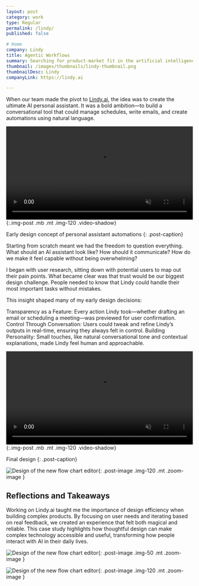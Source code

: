 ```yaml
---
layout: post
category: work
type: Regular
permalink: /lindy/
published: false

# Home
company: Lindy
title: Agentic Workflows
summary: Searching for product-market fit in the artificial intelligence space.
thumbnail: /images/thumbnails/lindy-thumbnail.png
thumbnailDesc: Lindy
companyLink: https://lindy.ai

---
```


When our team made the pivot to [Lindy.ai](https://lindy.ai), the idea was to create the ultimate AI personal assistant. It was a bold ambition—to build a conversational tool that could manage schedules, write emails, and create automations using natural language.

<video autoplay muted playsinline loop width="100%">
  <source src="{{site.url}}/assets/img/lindy/workflows.mp4" type="video/mp4">
  <source src="{{site.url}}/assets/img/lindy/workflows.webm" type="video/webm">
  <p>Your browser doesn't support HTML5 video. Here is
     a <a href="{{site.url}}/assets/img/lindy/workflows.mp4">link to the video</a> instead.</p>
</video>{:.img-post .mb .mt .img-120 .video-shadow}

Early design concept of personal assistant automations
{: .post-caption}

Starting from scratch meant we had the freedom to question everything. What should an AI assistant look like? How should it communicate? How do we make it feel capable without being overwhelming?

I began with user research, sitting down with potential users to map out their pain points. What became clear was that trust would be our biggest design challenge. People needed to know that Lindy could handle their most important tasks without mistakes.

This insight shaped many of my early design decisions:

Transparency as a Feature: Every action Lindy took—whether drafting an email or scheduling a meeting—was previewed for user confirmation.
Control Through Conversation: Users could tweak and refine Lindy’s outputs in real-time, ensuring they always felt in control.
Building Personality: Small touches, like natural conversational tone and contextual explanations, made Lindy feel human and approachable.

<video autoplay muted playsinline loop width="100%">
  <source src="{{site.url}}/assets/img/lindy/navigation.mp4" type="video/mp4">
  <source src="{{site.url}}/assets/img/lindy/navigation.webm" type="video/webm">
  <p>Your browser doesn't support HTML5 video. Here is
     a <a href="{{site.url}}/assets/img/lindy/navigation.mp4">link to the video</a> instead.</p>
</video>{:.img-post .mb .mt .img-120 .video-shadow}

Final design
{: .post-caption}

![Design of the new flow chart editor]({{site.url}}/assets/img/lindy/guardrails.png){: .post-image .img-120 .mt .zoom-image }

## Reflections and Takeaways

Working on Lindy.ai taught me the importance of design efficiency when building complex products. By focusing on user needs and iterating based on real feedback, we created an experience that felt both magical and reliable. This case study highlights how thoughtful design can make complex technology accessible and useful, transforming how people interact with AI in their daily lives.

![Design of the new flow chart editor]({{site.url}}/assets/img/lindy/flow-editor.png){: .post-image .img-50 .mt .zoom-image }

![Design of the new flow chart editor]({{site.url}}/assets/img/lindy/navigation.png){: .post-image .img-120 .mt .zoom-image }
